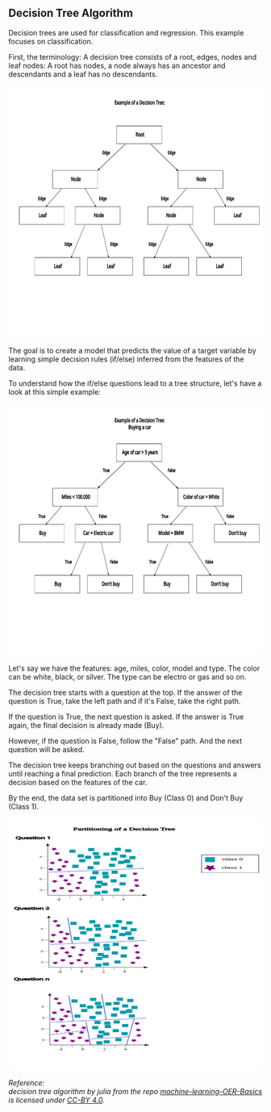 <!--
SPDX-FileCopyrightText: 2023 Machine-Learning-OER-Collection
SPDX-License-Identifier: CC-BY-4.0
-->
## Decision Tree Algorithm

Decision trees are used for classification and regression. This example focuses on classification. 

First, the terminology:
A decision tree consists of a root, edges, nodes and leaf nodes:
A root has nodes, a node always has an ancestor and descendants and a leaf has no descendants.  

<img src="../img/decision_tree_classifier.svg" alt="Decision Tree Classifier" height="500" width="1000">

The goal is to create a model that predicts the value of a target variable by learning simple decision rules (if/else) inferred from the features of the data. 

To understand how the if/else questions lead to a tree structure, let's have a look at this simple example:

<img src="../img/decision_tree.svg" alt='Example Decision Tree' height="500" width='1000'>

Let's say we have the features: age, miles, color, model and type. The color can be white, black, or silver. The type can be electro or gas and so on.

The decision tree starts with a question at the top. If the answer of the question is True, take the left path and if it's False, take the right path.

If the question is True, the next question is asked. If the answer is True again, the final decision is already made (Buy). 

However, if the question is False, follow the "False" path. And the next question will be asked.

The decision tree keeps branching out based on the questions and answers until reaching a final prediction. Each branch of the tree represents a decision based on the features of the car. 

By the end, the data set is partitioned into Buy (Class 0) and Don't Buy (Class 1). 


<img src="../img/partition_decision_tree.svg" alt="Partition Decision Tree" height="500" width="1000">


_Reference:  
decision tree algorithm by julia from the repo [machine-learning-OER-Basics](https://github.com/Machine-Learning-OER-Collection/Machine-Learning-OER-Basics) is licensed under [CC-BY 4.0](https://creativecommons.org/licenses/by/4.0/)._
